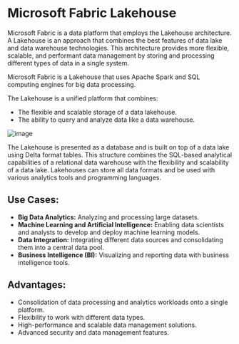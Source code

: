 # Microsoft Fabric Lakehouse

Microsoft Fabric is a data platform that employs the Lakehouse architecture. A Lakehouse is an approach that combines the best features of data lake and data warehouse technologies. This architecture provides more flexible, scalable, and performant data management by storing and processing different types of data in a single system.

Microsoft Fabric is a Lakehouse that uses Apache Spark and SQL computing engines for big data processing.

The Lakehouse is a unified platform that combines:

- The flexible and scalable storage of a data lakehouse.
- The ability to query and analyze data like a data warehouse.

![image](https://github.com/user-attachments/assets/345c704a-8338-449e-9708-d78c5e6c35d5)


The Lakehouse is presented as a database and is built on top of a data lake using Delta format tables. This structure combines the SQL-based analytical capabilities of a relational data warehouse with the flexibility and scalability of a data lake. Lakehouses can store all data formats and be used with various analytics tools and programming languages.

## Use Cases:
- **Big Data Analytics:** Analyzing and processing large datasets.
- **Machine Learning and Artificial Intelligence:** Enabling data scientists and analysts to develop and deploy machine learning models.
- **Data Integration:** Integrating different data sources and consolidating them into a central data pool.
- **Business Intelligence (BI):** Visualizing and reporting data with business intelligence tools.

## Advantages:
- Consolidation of data processing and analytics workloads onto a single platform.
- Flexibility to work with different data types.
- High-performance and scalable data management solutions.
- Advanced security and data management features.
